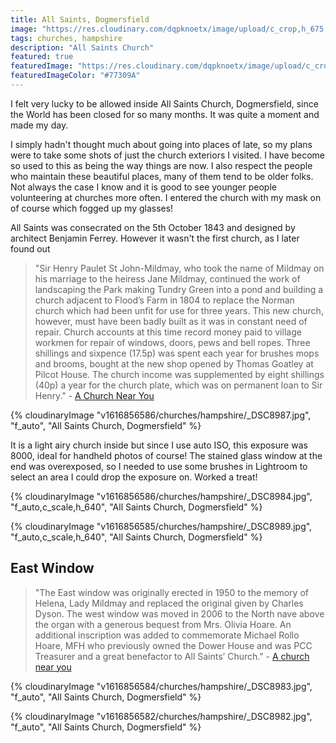 ```yaml
---
title: All Saints, Dogmersfield
image: "https://res.cloudinary.com/dqpknoetx/image/upload/c_crop,h_675,w_1200/v1616856582/churches/hampshire/_DSC8982.jpg"
tags: churches, hampshire
description: "All Saints Church"
featured: true
featuredImage: "https://res.cloudinary.com/dqpknoetx/image/upload/c_crop,h_675,w_1200/v1616856582/churches/hampshire/_DSC8982.jpg"
featuredImageColor: "#77309A"
---
```


<p class="lead">I felt very lucky to be allowed inside All Saints Church, Dogmersfield, since the World has been closed for so many months. It was quite a moment and made my day.</p>

I simply hadn't thought much about going into places of late, so my plans were to take some shots of just the church exteriors I visited. I have become so used to this as being the way things are now. I also respect the people who maintain these beautiful places, many of them tend to be older folks. Not always the case I know and it is good to see younger people volunteering at churches more often. I entered the church with my mask on of course which fogged up my glasses!

All Saints was consecrated on the 5th October 1843 and designed by architect Benjamin Ferrey. However it wasn't the first church, as I later found out

> "Sir Henry Paulet St John-Mildmay, who took the name of Mildmay on his marriage to the heiress Jane Mildmay, continued the work of landscaping the Park making Tundry Green into a pond and building a church adjacent to Flood’s Farm in 1804 to replace the Norman church which had been unfit for use for three years. This new church, however, must have been badly built as it was in constant need of repair. Church accounts at this time record money paid to village workmen for repair of windows, doors, pews and bell ropes. Three shillings and sixpence (17.5p) was spent each year for brushes mops and brooms, bought at the new shop opened by Thomas Goatley at Pilcot House. The church income was supplemented by eight shillings (40p) a year for the church plate, which was on permanent loan to Sir Henry." - [A Church Near You](https://www.achurchnearyou.com/church/18308/page/53464/view/)

{% 
  cloudinaryImage
    "v1616856586/churches/hampshire/_DSC8987.jpg",
    "f_auto",
    "All Saints Church, Dogmersfield"
%}

It is a light airy church inside but since I use auto ISO, this exposure was 8000, ideal for handheld photos of course! The stained glass window at the end was overexposed, so I needed to use some brushes in Lightroom to select an area I could drop the exposure on. Worked a treat!

{% 
  cloudinaryImage
    "v1616856586/churches/hampshire/_DSC8984.jpg",
    "f_auto,c_scale,h_640",
    "All Saints Church, Dogmersfield"
%}

{% 
  cloudinaryImage
    "v1616856585/churches/hampshire/_DSC8989.jpg",
    "f_auto,c_scale,h_640",
    "All Saints Church, Dogmersfield"
%}

## East Window

> "The East window was originally erected in 1950 to the memory of Helena, Lady Mildmay and replaced the original given by Charles Dyson. The west window was moved in 2006 to the North nave above the organ with a generous bequest from Mrs. Olivia Hoare. An additional inscription was added to commemorate Michael Rollo Hoare, MFH who previously owned the Dower House and was PCC Treasurer and a great benefactor to All Saints’ Church." - [A church near you](https://www.achurchnearyou.com/church/18308/page/53464/view/)



{% 
  cloudinaryImage
    "v1616856584/churches/hampshire/_DSC8983.jpg",
    "f_auto",
    "All Saints Church, Dogmersfield"
%}

{% 
  cloudinaryImage
    "v1616856582/churches/hampshire/_DSC8982.jpg",
    "f_auto",
    "All Saints Church, Dogmersfield"
%}